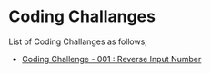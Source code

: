 # Coding Challanges

List of Coding Challanges as follows;

- [Coding Challenge - 001 : Reverse Input Number](./cc-001-reverse-the-number/)